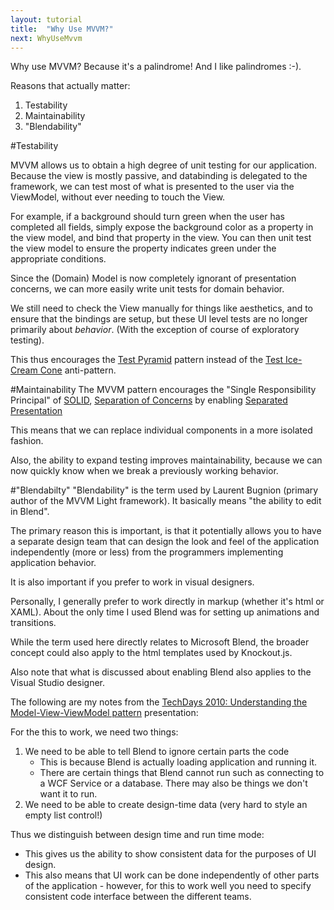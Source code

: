 ```yaml
---
layout: tutorial
title:  "Why Use MVVM?"
next: WhyUseMvvm
---
```


Why use MVVM? Because it's a palindrome! And I like palindromes :-).

Reasons that actually matter:
1. Testability
2. Maintainability
3. "Blendability"


#Testability

MVVM allows us to obtain a high degree of unit testing for our application.  Because the view is mostly passive, and databinding is delegated to the framework, we can test most of what is presented to the user via the ViewModel, without ever needing to touch the View.

For example, if a background should turn green when the user has completed all fields, simply expose the background color as a property in the view model, and bind that property in the view.  You can then unit test the view model to ensure the property indicates green under the appropriate conditions.

Since the (Domain) Model is now completely ignorant of presentation concerns, we can more easily write unit tests for domain behavior.

We still need to check the View manually for things like aesthetics, and to ensure that the bindings are setup, but these UI level tests are no longer primarily about *behavior*. (With the exception of course of exploratory testing).

This thus encourages the [Test Pyramid](http://martinfowler.com/bliki/TestPyramid.html) pattern instead of the [Test Ice-Cream Cone](http://watirmelon.com/2012/01/31/introducing-the-software-testing-ice-cream-cone/) anti-pattern.

#Maintainability
The MVVM pattern encourages the "Single Responsibility Principal" of [SOLID](http://en.wikipedia.org/wiki/SOLID_%28object-oriented_design%29), [Separation of Concerns](http://en.wikipedia.org/wiki/Separation_of_concerns) by enabling [Separated Presentation](http://martinfowler.com/eaaDev/SeparatedPresentation.html)

This means that we can replace individual components in a more isolated fashion.

Also, the ability to expand testing improves maintainability, because we can now quickly know when we break a previously working behavior.

#"Blendabilty"
"Blendability" is the term used by Laurent Bugnion (primary author of the MVVM Light framework). It basically means "the ability to edit in Blend".

The primary reason this is important, is that it potentially allows you to have a separate design team that can design the look and feel of the application independently (more or less) from the programmers implementing application behavior.

It is also important if you prefer to work in visual designers.

Personally, I generally prefer to work directly in markup (whether it's html or XAML).  About the only time I used Blend was for setting up animations and transitions.

While the term used here directly relates to Microsoft Blend, the broader concept could also apply to the html templates used by Knockout.js.

Also note that what is discussed about enabling Blend also applies to the Visual Studio designer.

The following are my notes from the  [TechDays 2010: Understanding the Model-View-ViewModel pattern](http://www.galasoft.ch/mvvmvideo1) presentation:

For the this to work, we need two things:

1. We need to be able to tell Blend to ignore certain parts the code
   * This is because Blend is actually loading application and running it.
   * There are certain things that Blend cannot run such as connecting to a WCF Service or a database.  There may also be things we don't want it to run.
2. We need to be able to create design-time data (very hard to style an empty list control!)

Thus we distinguish between design time and run time mode:
  * This gives us the ability to show consistent data for the purposes of UI design.
  * This also means that UI work can be done independently of other parts of the application - however, for this to work well you need to specify consistent code interface between the different teams.


